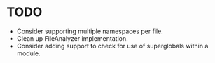 # TODO

- Consider supporting multiple namespaces per file.
- Clean up FileAnalyzer implementation.
- Consider adding support to check for use of superglobals within a module.